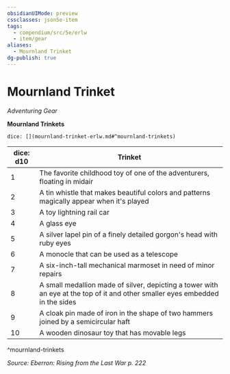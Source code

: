 ```yaml
---
obsidianUIMode: preview
cssclasses: json5e-item
tags:
  - compendium/src/5e/erlw
  - item/gear
aliases:
  - Mournland Trinket
dg-publish: true
---
```

# Mournland Trinket
*Adventuring Gear*  


**Mournland Trinkets**

`dice: [](mournland-trinket-erlw.md#^mournland-trinkets)`

| dice: d10 | Trinket |
|-----------|---------|
| 1 | The favorite childhood toy of one of the adventurers, floating in midair |
| 2 | A tin whistle that makes beautiful colors and patterns magically appear when it's played |
| 3 | A toy lightning rail car |
| 4 | A glass eye |
| 5 | A silver lapel pin of a finely detailed gorgon's head with ruby eyes |
| 6 | A monocle that can be used as a telescope |
| 7 | A six-inch-tall mechanical marmoset in need of minor repairs |
| 8 | A small medallion made of silver, depicting a tower with an eye at the top of it and other smaller eyes embedded in the sides |
| 9 | A cloak pin made of iron in the shape of two hammers joined by a semicircular haft |
| 10 | A wooden dinosaur toy that has movable legs |
^mournland-trinkets

*Source: Eberron: Rising from the Last War p. 222*